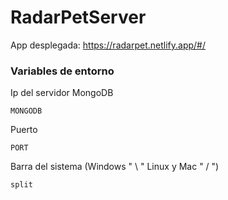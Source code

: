# RadarPetServer

App desplegada: https://radarpet.netlify.app/#/

### Variables de entorno
Ip del servidor MongoDB
```
MONGODB
```
Puerto
```
PORT
```
Barra del sistema (Windows " \ " Linux y Mac " / ")
```
split
```
